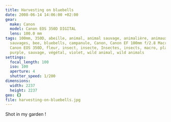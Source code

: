```yaml
---
title: Harvesting on bluebells
date: 2008-06-14 14:06:00 +02:00
gear:
  make: Canon
  model: Canon EOS 350D DIGITAL
  lens: 100.0 mm
tags: 100mm, 350D, abeille, animal, animal sauvage, animalière, animaux
  sauvages, bee, bluebells, campanule, Canon, Canon EF 100mm f/2.8 Macro USM,
  Canon EOS 350D, fleur, insect, insecte, Insectes, insects, macro, plant,
  purple, sauvage, végétal, violet, wild animal, wild animals
settings:
  focal_length: 100
  iso: 100
  aperture: 4
  shutter_speed: 1/200
dimensions:
  width: 2237
  height: 2237
geo: {}
file: harvesting-on-bluebells.jpg
---
```


Shot in my garden !
